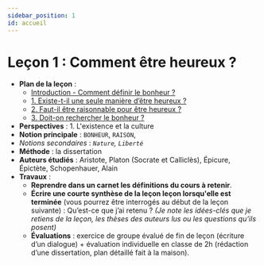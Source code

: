 ```yaml
---
sidebar_position: 1
id: accueil
---
```


# Leçon 1 : Comment être heureux ? 

- **Plan de la leçon** : 
  - [Introduction - Comment définir le bonheur ?](/docs/L1/0/intro) 
  - [1. Existe-t-il une seule manière d’être heureux ? ](/docs/L1/1/)  
  - [2. Faut-il être raisonnable pour être heureux ? ](/docs/L1/2/) 
  - [3. Doit-on rechercher le bonheur ?](/docs/L1/3) 
- **Perspectives**  : 1. L'existence et la culture
- **Notion principale** : `BONHEUR`, `RAISON`,  
- *Notions secondaires* : *`Nature`, `Liberté`* 
- **Méthode** : la dissertation  
- **Auteurs étudiés** : Aristote, Platon (Socrate et Calliclès), Épicure, Épictète, Schopenhauer, Alain   
- **Travaux** :
  - **Reprendre dans un carnet les définitions du cours à retenir**. 
  - **Écrire une courte synthèse de la leçon leçon lorsqu'elle est terminée** (vous pourrez être interrogés au début de la leçon suivante) : Qu’est-ce que j’ai retenu ? *(Je note les idées-clés que je retiens de la leçon, les thèses des auteurs lus ou les questions qu’ils posent)* 
  - **Évaluations** : exercice de groupe évalué de fin de leçon (écriture d’un dialogue) + évaluation individuelle en classe de 2h (rédaction d’une dissertation, plan détaillé fait à la maison).
